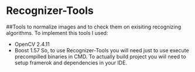 # Recognizer-Tools
##Tools to normalize images and to check them on exisiting recognizing algorithms.
To implement this tools I used:
* OpenCV 2.4.11
* Boost 1.57
So, to use Recognizer-Tools you will need just to use execute precompilled binaries in CMD.
To actually build project you wiil need to setup framerok and dependencies in your IDE.
